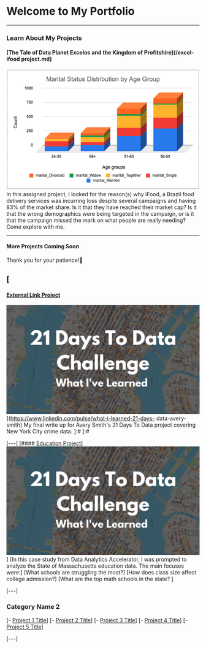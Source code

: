 # Welcome to My Portfolio

---

### Learn About My Projects

#### [The Tale of Data Planet Excelos and the Kingdom of Profitshire](/excel-ifood project.md)
<img src="images/Marital Status by Age group.png?raw=true"/>
In this assigned project, I looked for the reason(s) why iFood, a Brazil food delivery services was incurring loss despite several campaigns and having 83% of the market share. Is it that they have reached their market cap? Is it that the wrong demographics were being targeted in the campaign, or is it that the campaign missed the mark on what people are really needing? Come explore with me.

---
#### More Projects Coming Soon
Thank you for your patience!🙂
 
[
---
 #### [External Link Project](https://www.linkedin.com/pulse/what-i-learned-21-days-data-avery-smith)
 <img src="images/21 Days To Data Challenge What I've Learned Cover.png?raw=true"/>](https://www.linkedin.com/pulse/what-i-learned-21-days-  data-avery-smith)
 My final write up for Avery Smith's 21 Days To Data project covering New York City crime data. ]:#
]:#

[---]
[#### [Education Project](https://www.linkedin.com/pulse/massachusetts-education-analysis-samantha-paul/)]
[<img src="images/21 Days To Data Challenge What I've Learned Cover.png?raw=true"/>](https://www.linkedin.com/pulse/what-i-learned-21-days-data-avery-smith)]
[In this case study from Data Analytics Accelerator, I was prompted to analyze the State of Massachusetts education data. The main focuses were:]
[What schools are struggling the most?]
[How does class size affect college admission?]
[What are the top math schools in the state? ]

[---]

### Category Name 2

[- [Project 1 Title](http://example.com/)]
[- [Project 2 Title](http://example.com/)]
[- [Project 3 Title](http://example.com/)]
[- [Project 4 Title](http://example.com/)]
[- [Project 5 Title](http://example.com/)]

[---]




